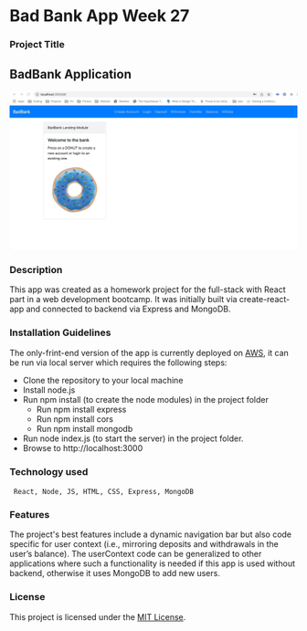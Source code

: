 # Bad Bank App Week 27

### Project Title
##      BadBank Application


![ReadMEVideo](https://github.com/veraphipps01/BadBank27/blob/main/Badbank.gif)

### Description

This app was created as a homework project for the full-stack with React part in a web development bootcamp. It was initially built via create-react-app and connected to backend via Express and MongoDB.

### Installation Guidelines

The only-frint-end version of the app is currently deployed on [AWS](http://bankappukraine.s3-website-us-west-1.amazonaws.com/), it can be run via local server which requires the following steps: 
* Clone the repository to your local machine
* Install node.js
* Run npm install (to create the node modules) in the project folder
  * Run npm install express
  * Run npm install cors
  * Run npm install mongodb
* Run node index.js (to start the server) in the project folder.  
* Browse to http://localhost:3000

### Technology used

     React, Node, JS, HTML, CSS, Express, MongoDB 
     
### Features

The project's best features include a dynamic navigation bar but also code specific for user context (i.e., mirroring deposits and withdrawals in the user’s balance). The userContext code can be generalized to other applications where such a functionality is needed if this app is used without backend, otherwise it uses MongoDB to add new users.

### License

This project is licensed under the [MIT License](LICENSE.md).
